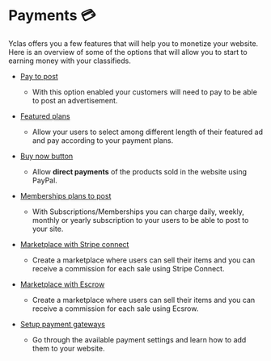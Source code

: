 # Payments 💳

Yclas offers you a few features that will help you to monetize your website. Here is an overview of some of the options that will allow you to start to earning money with your classifieds.


*   [Pay to post](https://guides.yclas.com/#/how-ads-moderation-works?id=payment-on)

    - With this option enabled your customers will need to pay to be able to post an advertisement.

*   [Featured plans](Payment-featured-plans.md)

      -  Allow your users to select among different length of their featured ad and pay according to your payment plans.

*   [Buy now button](Payment-pay-directly-from-the-ad-option.md)

     -  Allow **direct payments** of the products sold in the website using PayPal.

*   [Memberships plans to post](Plugins-membership-plans-to-post.md) 

     -  With Subscriptions/Memberships you can charge daily, weekly, monthly or yearly subscription to your users to be able to post to your site.

*   [Marketplace with Stripe connect](Payment-set-up-marketplace-with-srtipe-connect.md) 

     -  Create a marketplace where users can sell their items and you can receive a commission for each sale using Stripe Connect.

*   [Marketplace with Escrow](Payment-marketplace-with-escrow.md)

     -  Create a marketplace where users can sell their items and you can receive a commission for each sale using Ecsrow.
      
*   [Setup payment gateways](Payment-set-up-payment-gateways.md) 

    -  Go through the available payment settings and learn how to add them to your website.
